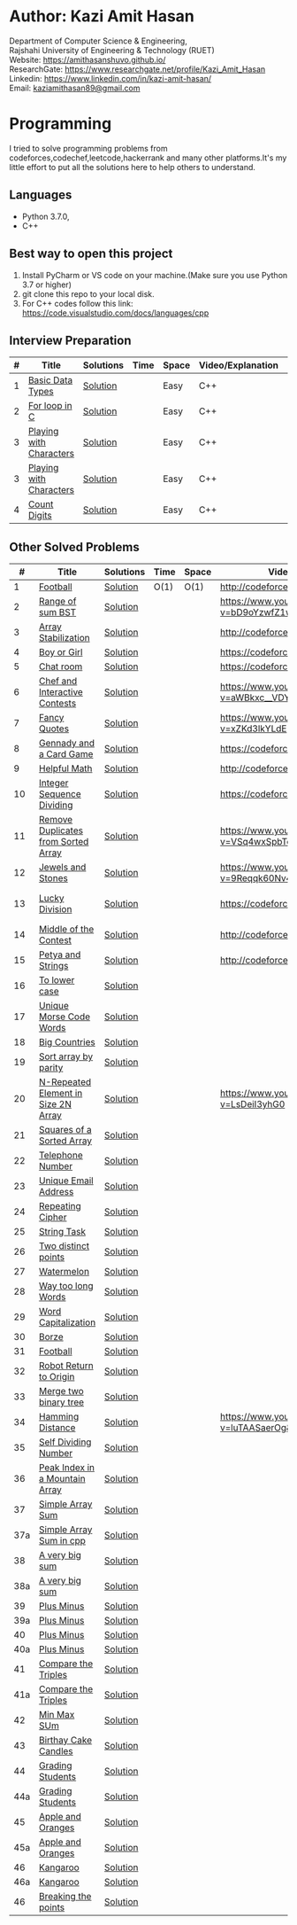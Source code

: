 # Author: Kazi Amit Hasan

Department of Computer Science & Engineering, </br>
Rajshahi University of Engineering & Technology (RUET) </br>
Website: https://amithasanshuvo.github.io/ </br>
ResearchGate: https://www.researchgate.net/profile/Kazi_Amit_Hasan </br>
Linkedin: https://www.linkedin.com/in/kazi-amit-hasan/ </br>
Email: kaziamithasan89@gmail.com

# Programming

I tried to solve programming problems from codeforces,codechef,leetcode,hackerrank and many other platforms.It's my little effort to put all the solutions here to help others to understand.

## Languages

- Python 3.7.0,
- C++

## Best way to open this project

1. Install PyCharm or VS code on your machine.(Make sure you use Python 3.7 or higher)
2. git clone this repo to your local disk.
3. For C++ codes follow this link: https://code.visualstudio.com/docs/languages/cpp

## Interview Preparation

| #   | Title                                                                                          | Solutions                                                                                                                      | Time | Space | Video/Explanation | Difficulty | Tag |
| --- | ---------------------------------------------------------------------------------------------- | ------------------------------------------------------------------------------------------------------------------------------ | ---- | ----- | ----------------- | ---------- | --- |
| 1   | [Basic Data Types ](https://www.hackerrank.com/challenges/c-tutorial-basic-data-types/problem) | [Solution](https://github.com/AmitHasanShuvo/Programming/blob/master/Interview%20Prep/HackerRank%20C%2B%2B/BasicDataTypes.cpp) |      | Easy  | C++               |
| 2   | [For loop in C ](#) | [Solution](https://github.com/AmitHasanShuvo/Programming/blob/master/Interview%20Prep/HackerRank%20C%2B%2B/forloop.cpp) |      | Easy  | C++               |
| 3   | [Playing with Characters](#) | [Solution](https://github.com/AmitHasanShuvo/Programming/blob/master/Interview%20Prep/HackerRank%20C%2B%2B/PlayingWithChar.cpp) |      | Easy  | C++               |
| 3   | [Playing with Characters](#) | [Solution](https://github.com/AmitHasanShuvo/Programming/blob/master/Interview%20Prep/HackerRank%20C%2B%2B/PlayingWithChar.cpp) |      | Easy  | C++               |
| 4   | [Count Digits](#) | [Solution](https://github.com/AmitHasanShuvo/Programming/blob/master/HackerRank%20C%2B%2B/CountDigits.cpp) |      | Easy  | C++               |

## Other Solved Problems

| #   | Title                                                                                                      | Solutions                                                                                        | Time | Space | Video/Explanation                                  | Difficulty | Tag                       |
| --- | ---------------------------------------------------------------------------------------------------------- | ------------------------------------------------------------------------------------------------ | ---- | ----- | -------------------------------------------------- | ---------- | ------------------------- |
| 1   | [Football](http://codeforces.com/problemset/problem/96/A)                                                  | [Solution](https://github.com/AmitHasanShuvo/Programming/blob/master/football.py)                | O(1) | O(1)  | http://codeforces.com/blog/entry/64130             | Easy       | Strings                   |
| 2   | [Range of sum BST](https://leetcode.com/problems/range-sum-of-bst/)                                        | [Solution](https://github.com/AmitHasanShuvo/Programming/blob/master/leetcode938.py)             |      |       | https://www.youtube.com/watch?v=bD9oYzwfZ1w        | Easy       | Tree                      |
| 3   | [Array Stabilization](http://codeforces.com/problemset/problem/1095/B)                                     | [Solution](https://github.com/AmitHasanShuvo/Programming/blob/master/ArrayStabilization.py)      |      |       | http://codeforces.com/blog/entry/64130             | Easy       | Implementation            |
| 4   | [Boy or Girl](https://codeforces.com/problemset/problem/236/A)                                             | [Solution](https://github.com/AmitHasanShuvo/Programming/blob/master/BoyOrGirl.py)               |      |       | https://codeforces.com/blog/entry/5592             | Easy       | Brute Force               |
| 5   | [ Chat room](https://codeforces.com/problemset/problem/58/A)                                               | [Solution](https://github.com/AmitHasanShuvo/Programming/blob/master/ChatRoom.py)                |      |       | https://codeforces.com/blog/entry/1771             | Easy       | Greedy                    |
| 6   | [Chef and Interactive Contests](https://www.codechef.com/problems/CHFINTRO)                                | [Solution](https://github.com/AmitHasanShuvo/Programming/blob/master/CodeChefDEC18N.py)          |      |       | https://www.youtube.com/watch?v=aWBkxc__VDY        | Easy       | Implementation            |
| 7   | [Fancy Quotes](https://www.codechef.com/JAN19A/problems/FANCY)                                             | [Solution](https://github.com/AmitHasanShuvo/Programming/blob/master/FancyQuotes.py)             |      |       | https://www.youtube.com/watch?v=xZKd3lkYLdE        | Easy       | Implementation            |
| 8   | [Gennady and a Card Game](https://codeforces.com/contest/1097/problem/A)                                   | [Solution](https://github.com/AmitHasanShuvo/Programming/blob/master/GennaddyAndCardGame.py)     |      |       | https://codeforces.com/blog/entry/64310            | Easy       | Implementation            |
| 9   | [Helpful Math](http://codeforces.com/problemset/problem/339/A)                                             | [Solution](https://github.com/AmitHasanShuvo/Programming/blob/master/HelpfulMaths.py)            |      |       | http://codeforces.com/blog/entry/8725              | Easy       | Greedy                    |
| 10  | [Integer Sequence Dividing](https://codeforces.com/contest/1102/problem/A)                                 | [Solution](https://github.com/AmitHasanShuvo/Programming/blob/master/IntegerSequenceDividing.py) |      |       | https://codeforces.com/blog/entry/64439            | Easy       | Math                      |
| 11  | [ Remove Duplicates from Sorted Array](https://leetcode.com/problems/remove-duplicates-from-sorted-array/) | [Solution](https://github.com/AmitHasanShuvo/Programming/blob/master/Leetcode26.py)              |      |       | https://www.youtube.com/watch?v=VSq4wxSpbTc&t=2s   | Easy       | Array                     |
| 12  | [Jewels and Stones](https://leetcode.com/problems/jewels-and-stones/)                                      | [Solution](https://github.com/AmitHasanShuvo/Programming/blob/master/Leetcode771.py)             |      |       | https://www.youtube.com/watch?v=9Reqqk60Nv4&t=32s  | Easy       | Hash Table                |
| 13  | [Lucky Division](https://codeforces.com/contest/122/problem/A)                                             | [Solution](https://github.com/AmitHasanShuvo/Programming/blob/master/LuckyDivision.py)           |      |       | https://codeforces.com/blog/entry/2956             | Easy       | Brute Force,Number Theory |
| 14  | [Middle of the Contest](http://codeforces.com/problemset/problem/1133/A?locale=en)                         | [Solution](https://github.com/AmitHasanShuvo/Programming/blob/master/MiddleofTheContest.py)      |      |       | http://codeforces.com/blog/entry/65807             | Easy       | Implementation            |
| 15  | [Petya and Strings](https://codeforces.com/problemset/problem/112/A)                                       | [Solution](https://github.com/AmitHasanShuvo/Programming/blob/master/PetyaAndStrings1.py)        |      |       | http://codeforces.com/blog/entry/2616              | Easy       | Implementation            |
| 16  | [To lower case](https://leetcode.com/problems/to-lower-case/)                                              | [Solution](https://github.com/AmitHasanShuvo/Programming/blob/master/leetcode709.py)             |      |       |                                                    | Easy       | String                    |
| 17  | [Unique Morse Code Words](https://leetcode.com/problems/unique-morse-code-words/)                          | [Solution](https://github.com/AmitHasanShuvo/Programming/blob/master/leetcode804.py)             |      |       |                                                    | Easy       | Hash Table                |
| 18  | [Big Countries](https://leetcode.com/problems/big-countries/)                                              | [Solution](https://github.com/AmitHasanShuvo/Programming/blob/master/leetcode595.sql)            |      |       |                                                    | Easy       | Database                  |
| 19  | [Sort array by parity](https://leetcode.com/problems/sort-array-by-parity/)                                | [Solution](https://github.com/AmitHasanShuvo/Programming/blob/master/leetcode905.py)             |      |       |                                                    | Easy       | Array                     |
| 20  | [N-Repeated Element in Size 2N Array](https://leetcode.com/problems/n-repeated-element-in-size-2n-array/)  | [Solution](https://github.com/AmitHasanShuvo/Programming/blob/master/leetcode961EASY.py)         |      |       | https://www.youtube.com/watch?v=LsDeiI3yhG0        | Easy       | Array                     |
| 21  | [Squares of a Sorted Array](https://leetcode.com/problems/squares-of-a-sorted-array/)                      | [Solution](https://github.com/AmitHasanShuvo/Programming/blob/master/leetcode977.py)             |      |       |                                                    | Easy       | Array                     |
| 22  | [Telephone Number](https://codeforces.com/problemset/problem/1167/A)                                       | [Solution](https://github.com/AmitHasanShuvo/Programming/blob/master/TelephoneNumber.py)         |      |       |                                                    | Easy       | Greedy,Bruteforce         |
| 23  | [Unique Email Address](https://leetcode.com/problems/unique-email-addresses/)                              | [Solution](https://github.com/AmitHasanShuvo/Programming/blob/master/leetcode929.py)             |      |       |                                                    | Easy       | String                    |
| 24  | [Repeating Cipher](https://codeforces.com/problemset/problem/1095/A)                                       | [Solution](https://github.com/AmitHasanShuvo/Programming/blob/master/RepeatingCipher.py)         |      |       |                                                    | Easy       | String                    |
| 25  | [String Task](https://codeforces.com/problemset/problem/118/A)                                             | [Solution](https://github.com/AmitHasanShuvo/Programming/blob/master/StringTask.py)              |      |       |                                                    | Easy       | String                    |
| 26  | [Two distinct points](https://codeforces.com/problemset/problem/1108/A)                                    | [Solution](https://github.com/AmitHasanShuvo/Programming/blob/master/TwoDistinctPoints.py)       |      |       |                                                    | Easy       | Implementation            |
| 27  | [Watermelon](https://codeforces.com/problemset/problem/4/A)                                                | [Solution](https://github.com/AmitHasanShuvo/Programming/blob/master/Watermelon2.py)             |      |       |                                                    | Easy       | Math                      |
| 28  | [Way too long Words](https://codeforces.com/problemset/problem/71/A)                                       | [Solution](https://github.com/AmitHasanShuvo/Programming/blob/master/WayTooLong.py)              |      |       |                                                    | Easy       | String                    |
| 29  | [ Word Capitalization](https://codeforces.com/problemset/problem/281/A)                                    | [Solution](https://github.com/AmitHasanShuvo/Programming/blob/master/WordCapitalization.py)      |      |       |                                                    | Easy       | String                    |
| 30  | [Borze](https://codeforces.com/problemset/problem/32/B)                                                    | [Solution](https://github.com/AmitHasanShuvo/Programming/blob/master/borze.py)                   |      |       |                                                    | Easy       | Implementation            |
| 31  | [Football](https://codeforces.com/problemset/problem/96/A)                                                 | [Solution](https://github.com/AmitHasanShuvo/Programming/blob/master/football.py)                |      |       |                                                    | Easy       | Implementation            |
| 32  | [Robot Return to Origin](https://leetcode.com/problems/robot-return-to-origin/)                            | [Solution](https://github.com/AmitHasanShuvo/Programming/blob/master/leetcode657.py)             |      |       |                                                    | Easy       | String                    |
| 33  | [Merge two binary tree](https://leetcode.com/problems/merge-two-binary-trees/)                             | [Solution](https://github.com/AmitHasanShuvo/Programming/blob/master/leetcode617.py)             |      |       |                                                    | Easy       | Tree                      |
| 34  | [Hamming Distance](https://leetcode.com/problems/hamming-distance/)                                        | [Solution](https://github.com/AmitHasanShuvo/Programming/blob/master/leetcode461.py)             |      |       | https://www.youtube.com/watch?v=luTAASaerOg&t=755s | Easy       | Bit Manipulation          |
| 35  | [Self Dividing Number](https://leetcode.com/problems/self-dividing-numbers/)                               | [Solution](https://github.com/AmitHasanShuvo/Programming/blob/master/leetcode728.py)             |      |       |                                                    | Easy       | Math                      |
| 36  | [Peak Index in a Mountain Array](https://leetcode.com/problems/peak-index-in-a-mountain-array/)            | [Solution](https://github.com/AmitHasanShuvo/Programming/blob/master/leetcode852.py)             |      |       |                                                    | Easy       | Binary Search             |
| 37  | [Simple Array Sum](https://www.hackerrank.com/challenges/simple-array-sum/problem)                         | [Solution](https://github.com/AmitHasanShuvo/Programming/blob/master/SimpleArraySum.py)          |      |       |                                                    | Easy       | Algorithm                 |
| 37a | [Simple Array Sum in cpp](https://www.hackerrank.com/challenges/simple-array-sum/problem)                  | [Solution](https://github.com/AmitHasanShuvo/Programming/blob/master/SimpleArraySum.cpp)         |      |       |                                                    | Easy       | Algorithm                 |
| 38  | [A very big sum](https://www.hackerrank.com/challenges/a-very-big-sum/problem)                             | [Solution](https://github.com/AmitHasanShuvo/Programming/blob/master/AVeryBigSum.py)             |      |       |                                                    | Easy       | Algorithm                 |
| 38a | [A very big sum](https://www.hackerrank.com/challenges/a-very-big-sum/problem)                             | [Solution](https://github.com/AmitHasanShuvo/Programming/blob/master/AVeryBigSum.cpp)            |      |       |                                                    | Easy       | Algorithm                 |
| 39  | [Plus Minus](https://www.hackerrank.com/challenges/plus-minus/problem)                                     | [Solution](https://github.com/AmitHasanShuvo/Programming/blob/master/PlusMinus.py)               |      |       |                                                    | Easy       | Algorithm                 |
| 39a | [Plus Minus](https://www.hackerrank.com/challenges/plus-minus/problem)                                     | [Solution](https://github.com/AmitHasanShuvo/Programming/blob/master/PlusMinus.cpp)              |      |       |                                                    | Easy       | Algorithm                 |
| 40  | [Plus Minus](https://www.hackerrank.com/challenges/staircase/problem)                                      | [Solution](https://github.com/AmitHasanShuvo/Programming/blob/master/Staircase.py)               |      |       |                                                    | Easy       | Algorithm                 |
| 40a | [Plus Minus](https://www.hackerrank.com/challenges/staircase/problem)                                      | [Solution](https://github.com/AmitHasanShuvo/Programming/blob/master/Staircse.cpp)               |      |       |                                                    | Easy       | Algorithm                 |
| 41  | [Compare the Triples](https://www.hackerrank.com/challenges/compare-the-triplets/problem)                  | [Solution](https://github.com/AmitHasanShuvo/Programming/blob/master/CompareTheTriples.py)       |      |       |                                                    | Easy       | Algorithm                 |
| 41a | [Compare the Triples](https://www.hackerrank.com/challenges/compare-the-triplets/problem)                  | [Solution](https://github.com/AmitHasanShuvo/Programming/blob/master/CompareTheTriples.cpp)      |      |       |                                                    | Easy       | Algorithm                 |
| 42  | [Min Max SUm](https://www.hackerrank.com/challenges/mini-max-sum/problem)                                  | [Solution](https://github.com/AmitHasanShuvo/Programming/blob/master/MiniMaxSum.py)              |      |       |                                                    | Easy       | Algorithm                 |
| 43  | [Birthay Cake Candles](https://www.hackerrank.com/challenges/birthday-cake-candles/problem)                | [Solution](https://github.com/AmitHasanShuvo/Programming/blob/master/BdayCakeCandles.py)         |      |       |                                                    | Easy       | Algorithm                 |
| 44  | [Grading Students](https://www.hackerrank.com/challenges/grading/problem)                                  | [Solution](https://github.com/AmitHasanShuvo/Programming/blob/master/GradingStudents.py)         |      |       |                                                    | Easy       | Algorithm                 |
| 44a | [Grading Students](https://www.hackerrank.com/challenges/grading/problem)                                  | [Solution](https://github.com/AmitHasanShuvo/Programming/blob/master/GradingStudents.cpp)        |      |       |                                                    | Easy       | Algorithm                 |
| 45  | [Apple and Oranges](https://www.hackerrank.com/challenges/apple-and-orange/problem)                        | [Solution](https://github.com/AmitHasanShuvo/Programming/blob/master/AppleOrange.py)             |      |       |                                                    | Easy       | Algorithm                 |
| 45a | [Apple and Oranges](https://www.hackerrank.com/challenges/grading/problem)                                 | [Solution](https://github.com/AmitHasanShuvo/Programming/blob/master/AppleOrange.cpp)            |      |       |                                                    | Easy       | Algorithm                 |
| 46  | [Kangaroo](https://www.hackerrank.com/challenges/kangaroo/problem)                                         | [Solution](https://github.com/AmitHasanShuvo/Programming/blob/master/kangaroo.py)                |      |       |                                                    | Easy       | Algorithm                 |
| 46a | [Kangaroo](https://www.hackerrank.com/challenges/kangaroo/problem)                                         | [Solution](https://github.com/AmitHasanShuvo/Programming/blob/master/kangaroo.cpp)               |      |       |                                                    | Easy       | Algorithm                 |
| 46  | [Breaking the points](https://www.hackerrank.com/challenges/breaking-best-and-worst-records/problem)       | [Solution](https://github.com/AmitHasanShuvo/Programming/blob/master/BreakingRecords.py)         |      |       |                                                    | Easy       | Algorithm                 |

